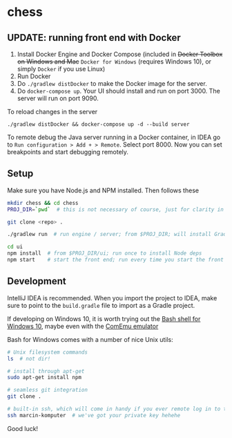# chess

## UPDATE: running front end with Docker

1. Install Docker Engine and Docker Compose (included in ~~Docker Toolbox on Windows and Mac~~ `Docker for Windows` (requires Windows 10), or simply `Docker` if you use Linux)
2. Run Docker
3. Do `./gradlew distDocker` to make the Docker image for the server.
4. Do `docker-compose up`. Your UI should install and run on port 3000. The server will run on port 9090.

To reload changes in the server

```
./gradlew distDocker && docker-compose up -d --build server
```

To remote debug the Java server running in a Docker container, in IDEA go to
`Run configuration > Add + > Remote`. Select port 8000. Now you can set breakpoints
and start debugging remotely.

## Setup

Make sure you have Node.js and NPM installed. Then follows these

```sh
mkdir chess && cd chess 
PROJ_DIR=`pwd`  # this is not necessary of course, just for clarity in what follows

git clone <repo> .

./gradlew run  # run engine / server; from $PROJ_DIR; will install Gradle if you don't have it yet

cd ui
npm install  # from $PROJ_DIR/ui; run once to install Node deps
npm start    # start the front end; run every time you start the front end
```

## Development

IntelliJ IDEA is recommended. When you import the project to IDEA, make sure to point to the `build.gradle` file 
to import as a Gradle project.

If developing on Windows 10, it is worth trying out the [Bash shell for Windows 10](https://www.howtogeek.com/249966/how-to-install-and-use-the-linux-bash-shell-on-windows-10/), maybe even with the [ComEmu emulator](https://conemu.github.io/)

Bash for Windows comes with a number of nice Unix utils:

```sh
# Unix filesystem commands
ls  # not dir!

# install through apt-get
sudo apt-get install npm

# seamless git integration
git clone .

# built-in ssh, which will come in handy if you ever remote log in to the cloud or virtual machines
ssh marcin-komputer  # we've got your private key hehehe
```

Good luck!
